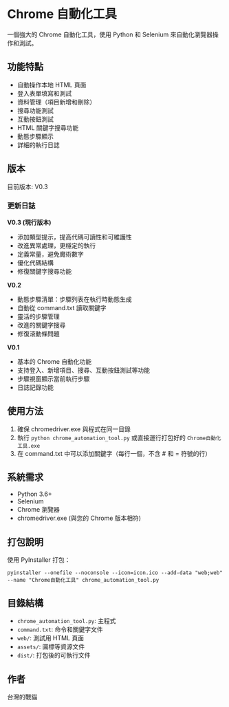 # Chrome 自動化工具

一個強大的 Chrome 自動化工具，使用 Python 和 Selenium 來自動化瀏覽器操作和測試。

## 功能特點

- 自動操作本地 HTML 頁面
- 登入表單填寫和測試
- 資料管理（項目新增和刪除）
- 搜尋功能測試
- 互動按鈕測試
- HTML 關鍵字搜尋功能
- 動態步驟顯示
- 詳細的執行日誌

## 版本

目前版本: V0.3

### 更新日誌

**V0.3 (現行版本)**
- 添加類型提示，提高代碼可讀性和可維護性
- 改進異常處理，更穩定的執行
- 定義常量，避免魔術數字
- 優化代碼結構
- 修復關鍵字搜尋功能

**V0.2**
- 動態步驟清單：步驟列表在執行時動態生成
- 自動從 command.txt 讀取關鍵字
- 靈活的步驟管理
- 改進的關鍵字搜尋
- 修復滾動條問題

**V0.1**
- 基本的 Chrome 自動化功能
- 支持登入、新增項目、搜尋、互動按鈕測試等功能
- 步驟視窗顯示當前執行步驟
- 日誌記錄功能

## 使用方法

1. 確保 chromedriver.exe 與程式在同一目錄
2. 執行 `python chrome_automation_tool.py` 或直接運行打包好的 `Chrome自動化工具.exe`
3. 在 command.txt 中可以添加關鍵字（每行一個，不含 # 和 = 符號的行）

## 系統需求

- Python 3.6+
- Selenium
- Chrome 瀏覽器
- chromedriver.exe (與您的 Chrome 版本相符)

## 打包說明

使用 PyInstaller 打包：
```
pyinstaller --onefile --noconsole --icon=icon.ico --add-data "web;web" --name "Chrome自動化工具" chrome_automation_tool.py
```

## 目錄結構

- `chrome_automation_tool.py`: 主程式
- `command.txt`: 命令和關鍵字文件
- `web/`: 測試用 HTML 頁面
- `assets/`: 圖標等資源文件
- `dist/`: 打包後的可執行文件

## 作者

台灣的戰貓 